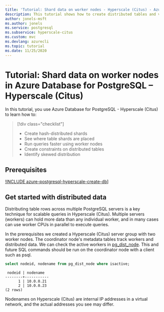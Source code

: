 ```yaml
---
title: 'Tutorial: Shard data on worker nodes - Hyperscale (Citus) - Azure Database for PostgreSQL'
description: This tutorial shows how to create distributed tables and visualize how their data is distributed with Azure Database for PostgreSQL Hyperscale (Citus).
author: jonels-msft
ms.author: jonels
ms.service: postgresql
ms.subservice: hyperscale-citus
ms.custom: mvc
ms.devlang: azurecli
ms.topic: tutorial
ms.date: 11/25/2020
---
```


# Tutorial: Shard data on worker nodes in Azure Database for PostgreSQL – Hyperscale (Citus)

In this tutorial, you use Azure Database for PostgreSQL - Hyperscale (Citus) to learn how to:

> [!div class="checklist"]
> * Create hash-distributed shards
> * See where table shards are placed
> * Run queries faster using worker nodes
> * Create constraints on distributed tables
> * Identify skewed distribution

## Prerequisites

[!INCLUDE azure-postgresql-hyperscale-create-db](../../includes/azure-postgresql-hyperscale-create-db.md)]

## Get started with distributed data

Distributing table rows across multiple PostgreSQL servers is a key technique
for scalable queries in Hyperscale (Citus). Multiple servers (workers) can hold
more data than any individual worker, and in many cases can use worker CPUs in
parallel to execute queries.

In the prerequisites we created a Hyperscale (Citus) server group with two
worker nodes. The coordinator node's metadata tables track workers and
distributed data. We can check the active workers in
[pg_dist_node](reference-hyperscale-metadata#worker-node-table). This and
future SQL commands should be run on the coordinator node with a client such as
psql.

```sql
select nodeid, nodename from pg_dist_node where isactive;
```
```
 nodeid | nodename
--------+-----------
      1 | 10.0.0.21
      2 | 10.0.0.23
(2 rows)
```

Nodenames on Hyperscale (Citus) are internal IP addresses in a virtual network,
and the actual addresses you see may differ.


